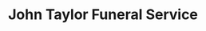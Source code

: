 ---
title: "John Taylor Funeral Service"
url: /kenilworth/john-taylor-funeral-service/
shop: Bestattungen
---